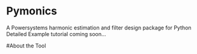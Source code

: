 # Pymonics
A Powersystems harmonic estimation and filter design package for Python
Detailed Example tutorial coming soon...

#About the Tool


#
